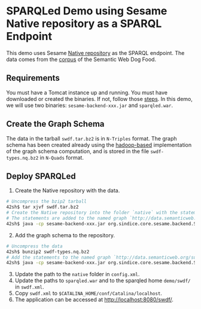 # SPARQLed Demo using Sesame Native repository as a SPARQL Endpoint

This demo uses Sesame [Native repository](http://openrdf.callimachus.net/sesame/2.7/docs/users.docbook?view#Creating_a_Native_RDF_Repository) as the SPARQL endpoint. The data comes from the [corpus](http://datahub.io/dataset/semantic-web-dog-food) of the Semantic Web Dog Food.

## Requirements

You must have a Tomcat instance up and running.
You must have downloaded or created the binaries. If not, follow those [steps](https://github.com/sindice/sparqled/wiki/Getting-Binaries). In this demo, we will use two binaries: `sesame-backend-xxx.jar` and `sparqled.war`.

## Create the Graph Schema

The data in the tarball `swdf.tar.bz2` is in `N-Triples` format. The graph schema has been created already using the [hadoop-based](https://github.com/sindice/summary) implementation of the graph schema computation, and is stored in the file `swdf-types.nq.bz2` in `N-Quads` format.

## Deploy SPARQLed

1. Create the Native repository with the data.
```sh
# Uncompress the bzip2 tarball
42sh$ tar xjvf swdf.tar.bz2
# Create the Native repository into the folder `native` with the statements in the files under `./swdf/` folder.
# The statements are added to the named graph `http://data.semanticweb.org/`.
42sh$ java -cp sesame-backend-xxx.jar org.sindice.core.sesame.backend.SesameBackendCLI --format N-TRIPLES --type NATIVE --args native --contexts http://data.semanticweb.org/ --add-rdf ./swdf/
```
2. Add the graph schema to the repository.
```sh
# Uncompress the data
42sh$ bunzip2 swdf-types.nq.bz2
# Add the statements to the named graph `http://data.semanticweb.org/summary`.
42sh$ java -cp sesame-backend-xxx.jar org.sindice.core.sesame.backend.SesameBackendCLI --format N-QUADS --type NATIVE --args native-summary --contexts http://data.semanticweb.org/summary --add-rdf ./swdf-types.nq
```
3. Update the path to the `native` folder in `config.xml`.
4. Update the paths to `sparqled.war` and to the sparqled home `demo/swdf/` in `swdf.xml`.
5. Copy `swdf.xml` to `$CATALINA_HOME/conf/Catalina/localhost`.
6. The application can be accessed at [http://localhost:8080/swdf/](http://localhost:8080/swdf/).
